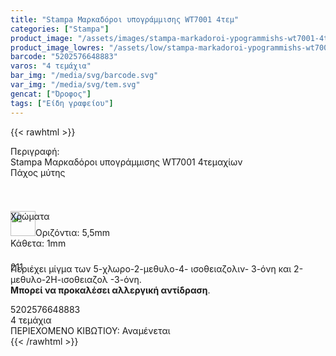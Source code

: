 ```yaml
---
title: "Stampa Μαρκαδόροι υπογράμμισης WT7001 4τεμ"
categories: ["Stampa"]
product_image: "/assets/images/stampa-markadoroi-ypogrammishs-wt7001-4tem.jpg"
product_image_lowres: "/assets/low/stampa-markadoroi-ypogrammishs-wt7001-4tem.jpg"
barcode: "5202576648883"
varos: "4 τεμάχια"
bar_img: "/media/svg/barcode.svg"
var_img: "/media/svg/tem.svg"
gencat: ["Όροφος"]
tags: ["Είδη γραφείου"]
---
```

{{< rawhtml >}}
<style>
 .seee span {
   width: 40px;
   height: 40px;
   border-radius: 50%;
   text-align: center;
    line-height: 40px;
 }
 .sdfcenter div {
   flex-grow: 1;
   box-sizing: border-box;
   height: 70px;
 }
 .sdfn:nth-child(1) {
   flex-basis: auto;
 }
 .sdfn:nth-child(2) {
   flex-basis: 300px;
 }
 .sdfn:nth-child(3) {
   flex-basis: auto;
 }
 @media screen and (max-width:480px) {
     .sdfcenter {zoom:80%;}
 }
  </style>
<div class="product"><div id="sistatika">Περιγραφή:</div><div class="alltext">Stampa Μαρκαδόροι υπογράμμισης WT7001 4τεμαχίων</div>
<div class="sdfcenter sfwb sgg2">
    <div class="sdfn seee stcenter">
              <div style="border-radius: 4px;" class="sgold st000 sdfaic sjc sp010">Πάχος μύτης</div>
              <div style="border-radius: 0 4px 4px 0;" class="sdfaic sf20 sfwb sp010"><img class="spr" style="left:-10px" height="40px" src="/media/icons/mitiy.svg" alt="">Οριζόντια: 5,5mm<br>Κάθετα: 1mm</div>
            </div>
            <div class="sdfn">
              <div style="border-radius: 4px 0 0 4px;" class="s444 stfff sdfaic sjc sbr4 sbc444 sp010">Χρώματα</div>
              <div style="border-radius: 0 4px 4px 0;" class="st000 seee sdfaic sjc sf25 sfwb sgg4 sp010"><span class="sgold">2</span><span class="shpink">1</span><span class="sgreen">1</span></div>
            </div>
         </div>
        
<p class="sred sp15">Περιέχει μίγμα των 5-χλωρο-2-μεθυλο-4- ισοθειαζολιν- 3-όνη και 2-μεθυλο-2Η-ισοθειαζολ -3-όνη.<br><b>Μπορεί να προκαλέσει αλλεργική αντίδραση</b>.</p>

<div id="barcode"><div id="barimage1"></div><span id="bartext">5202576648883</span></div><div id="varos"><div id="temimg"></div><span id="varostext">4 τεμάχια</span></div><div id="kivotio">ΠΕΡΙΕΧΟΜΕΝΟ ΚΙΒΩΤΙΟΥ: Αναμένεται</div>
<div class="pimg"></div>
</div>
{{< /rawhtml >}}


